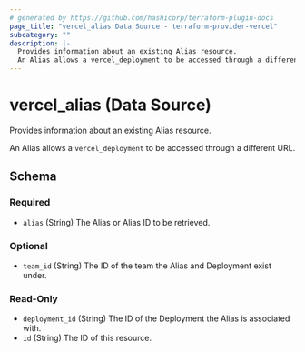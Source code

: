 ```yaml
---
# generated by https://github.com/hashicorp/terraform-plugin-docs
page_title: "vercel_alias Data Source - terraform-provider-vercel"
subcategory: ""
description: |-
  Provides information about an existing Alias resource.
  An Alias allows a vercel_deployment to be accessed through a different URL.
---
```


# vercel_alias (Data Source)

Provides information about an existing Alias resource.

An Alias allows a `vercel_deployment` to be accessed through a different URL.



<!-- schema generated by tfplugindocs -->
## Schema

### Required

- `alias` (String) The Alias or Alias ID to be retrieved.

### Optional

- `team_id` (String) The ID of the team the Alias and Deployment exist under.

### Read-Only

- `deployment_id` (String) The ID of the Deployment the Alias is associated with.
- `id` (String) The ID of this resource.


